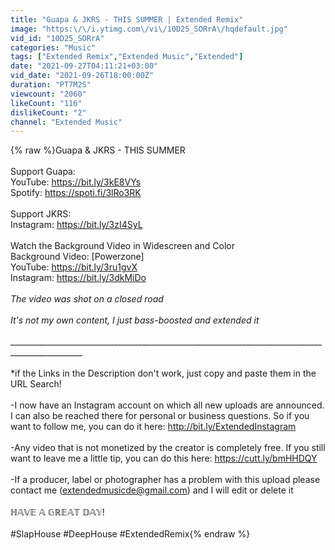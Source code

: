 ```yaml
---
title: "Guapa & JKRS - THIS SUMMER | Extended Remix"
image: "https:\/\/i.ytimg.com\/vi\/10D25_SORrA\/hqdefault.jpg"
vid_id: "10D25_SORrA"
categories: "Music"
tags: ["Extended Remix","Extended Music","Extended"]
date: "2021-09-27T04:11:21+03:00"
vid_date: "2021-09-26T18:00:00Z"
duration: "PT7M2S"
viewcount: "2060"
likeCount: "116"
dislikeCount: "2"
channel: "Extended Music"
---
```

{% raw %}Guapa &amp; JKRS - THIS SUMMER<br /><br />Support Guapa:<br />YouTube: <a rel="nofollow" target="blank" href="https://bit.ly/3kE8VYs">https://bit.ly/3kE8VYs</a><br />Spotify: <a rel="nofollow" target="blank" href="https://spoti.fi/3lRo3RK">https://spoti.fi/3lRo3RK</a><br /><br />Support JKRS:<br />Instagram: <a rel="nofollow" target="blank" href="https://bit.ly/3zI4SyL">https://bit.ly/3zI4SyL</a><br /><br />Watch the Background Video in Widescreen and Color<br />Background Video: [Powerzone]<br />YouTube: <a rel="nofollow" target="blank" href="https://bit.ly/3ru1gvX​​">https://bit.ly/3ru1gvX​​</a><br />Instagram: <a rel="nofollow" target="blank" href="https://bit.ly/3dkMiDo​​">https://bit.ly/3dkMiDo​​</a><br /><br />*The video was shot on a closed road*<br /><br />*It's not my own content, I just bass-boosted and extended it*<br /><br />________________________________________________________________________________________________<br /><br />*if the Links in the Description don't work, just copy and paste them in the URL Search!<br /><br />-I now have an Instagram account on which all new uploads are announced. I can also be reached there for personal or business questions. So if you want to follow me, you can do it here: <a rel="nofollow" target="blank" href="http://bit.ly/ExtendedInstagram​">http://bit.ly/ExtendedInstagram​</a><br /><br />-Any video that is not monetized by the creator is completely free. If you still want to leave me a little tip, you can do this here: <a rel="nofollow" target="blank" href="https://cutt.ly/bmHHDQY">https://cutt.ly/bmHHDQY</a><br /><br />-If a producer, label or photographer has a problem with this upload please contact me (extendedmusicde@gmail.com) and I will edit or delete it<br /><br />ℍ𝔸𝕍𝔼 𝔸 𝔾ℝ𝔼𝔸𝕋 𝔻𝔸𝕐!<br /><br />#SlapHouse​​​​​​​​​​ #DeepHouse​​​​​​​​​​ #ExtendedRemix​​{% endraw %}
